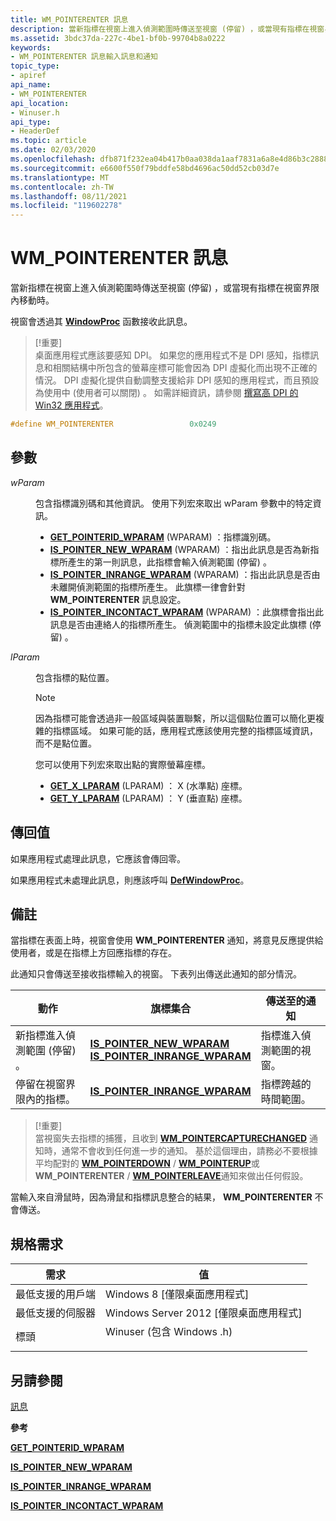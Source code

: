 ```yaml
---
title: WM_POINTERENTER 訊息
description: 當新指標在視窗上進入偵測範圍時傳送至視窗 (停留) ，或當現有指標在視窗界限內移動時。
ms.assetid: 3bdc37da-227c-4be1-bf0b-99704b8a0222
keywords:
- WM_POINTERENTER 訊息輸入訊息和通知
topic_type:
- apiref
api_name:
- WM_POINTERENTER
api_location:
- Winuser.h
api_type:
- HeaderDef
ms.topic: article
ms.date: 02/03/2020
ms.openlocfilehash: dfb871f232ea04b417b0aa038da1aaf7831a6a8e4d86b3c2888ca7c6e3708553
ms.sourcegitcommit: e6600f550f79bddfe58bd4696ac50dd52cb03d7e
ms.translationtype: MT
ms.contentlocale: zh-TW
ms.lasthandoff: 08/11/2021
ms.locfileid: "119602278"
---
```

# <a name="wm_pointerenter-message"></a>WM_POINTERENTER 訊息

當新指標在視窗上進入偵測範圍時傳送至視窗 (停留) ，或當現有指標在視窗界限內移動時。

視窗會透過其 [**WindowProc**](/previous-versions/windows/desktop/legacy/ms633573(v=vs.85)) 函數接收此訊息。

> \[!重要\]  
> 桌面應用程式應該要感知 DPI。 如果您的應用程式不是 DPI 感知，指標訊息和相關結構中所包含的螢幕座標可能會因為 DPI 虛擬化而出現不正確的情況。 DPI 虛擬化提供自動調整支援給非 DPI 感知的應用程式，而且預設為使用中 (使用者可以關閉) 。 如需詳細資訊，請參閱 [撰寫高 DPI 的 Win32 應用程式](/previous-versions//dd464660(v=vs.85))。

 


```C++
#define WM_POINTERENTER                 0x0249
```



## <a name="parameters"></a>參數

<dl> <dt>

*wParam* 
</dt> <dd>

包含指標識別碼和其他資訊。 使用下列宏來取出 wParam 參數中的特定資訊。

-   [**GET_POINTERID_WPARAM**](/previous-versions/windows/desktop/api) (WPARAM) ：指標識別碼。
-   [**IS_POINTER_NEW_WPARAM**](/previous-versions/windows/desktop/api) (WPARAM) ：指出此訊息是否為新指標所產生的第一則訊息，此指標會輸入偵測範圍 (停留) 。
-   [**IS_POINTER_INRANGE_WPARAM**](/previous-versions/windows/desktop/api) (WPARAM) ：指出此訊息是否由未離開偵測範圍的指標所產生。 此旗標一律會針對 **WM_POINTERENTER** 訊息設定。
-   [**IS_POINTER_INCONTACT_WPARAM**](/previous-versions/windows/desktop/api) (WPARAM) ：此旗標會指出此訊息是否由連絡人的指標所產生。 偵測範圍中的指標未設定此旗標 (停留) 。

</dd> <dt>

*lParam* 
</dt> <dd>

包含指標的點位置。

> [!Note]  
> 因為指標可能會透過非一般區域與裝置聯繫，所以這個點位置可以簡化更複雜的指標區域。 如果可能的話，應用程式應該使用完整的指標區域資訊，而不是點位置。

 

您可以使用下列宏來取出點的實際螢幕座標。

-   [**GET_X_LPARAM**](/windows/win32/api/windowsx/nf-windowsx-get_x_lparam) (LPARAM) ： X (水準點) 座標。
-   [**GET_Y_LPARAM**](/windows/win32/api/windowsx/nf-windowsx-get_y_lparam) (LPARAM) ： Y (垂直點) 座標。

</dd> </dl>

## <a name="return-value"></a>傳回值

如果應用程式處理此訊息，它應該會傳回零。

如果應用程式未處理此訊息，則應該呼叫 [**DefWindowProc**](/windows/win32/api/winuser/nf-winuser-defwindowproca)。

## <a name="remarks"></a>備註

當指標在表面上時，視窗會使用 **WM_POINTERENTER** 通知，將意見反應提供給使用者，或是在指標上方回應指標的存在。

此通知只會傳送至接收指標輸入的視窗。 下表列出傳送此通知的部分情況。



| 動作                                                   | 旗標集合                                                                                                                                         | 傳送至的通知                                 |
|----------------------------------------------------------|---------------------------------------------------------------------------------------------------------------------------------------------------|-------------------------------------------------------|
| 新指標進入偵測範圍 (停留) 。            | [**IS_POINTER_NEW_WPARAM**](/previous-versions/windows/desktop/api)<br/> [**IS_POINTER_INRANGE_WPARAM**](/previous-versions/windows/desktop/api)<br/> | 指標進入偵測範圍的視窗。 |
| 停留在視窗界限內的指標。 | [**IS_POINTER_INRANGE_WPARAM**](/previous-versions/windows/desktop/api)<br/>                                                                      | 指標跨越的時間範圍。          |



 

> \[!重要\]  
> 當視窗失去指標的捕獲，且收到 [**WM_POINTERCAPTURECHANGED**](wm-pointercapturechanged.md) 通知時，通常不會收到任何進一步的通知。 基於這個理由，請務必不要根據平均配對的 [**WM_POINTERDOWN**](wm-pointerdown.md) / [**WM_POINTERUP**](wm-pointerup.md)或 **WM_POINTERENTER** / [**WM_POINTERLEAVE**](wm-pointerleave.md)通知來做出任何假設。

 

當輸入來自滑鼠時，因為滑鼠和指標訊息整合的結果， **WM_POINTERENTER** 不會傳送。

## <a name="requirements"></a>規格需求



| 需求 | 值 |
|-------------------------------------|----------------------------------------------------------------------------------------------------------|
| 最低支援的用戶端<br/> | Windows 8 \[僅限桌面應用程式\]<br/>                                                               |
| 最低支援的伺服器<br/> | Windows Server 2012 \[僅限桌面應用程式\]<br/>                                                     |
| 標頭<br/>                   | <dl> <dt>Winuser (包含 Windows .h) </dt> </dl> |



## <a name="see-also"></a>另請參閱

<dl> <dt>

[訊息](messages.md)
</dt> <dt>

**參考**
</dt> <dt>

[**GET_POINTERID_WPARAM**](/previous-versions/windows/desktop/api)
</dt> <dt>

[**IS_POINTER_NEW_WPARAM**](/previous-versions/windows/desktop/api)
</dt> <dt>

[**IS_POINTER_INRANGE_WPARAM**](/previous-versions/windows/desktop/api)
</dt> <dt>

[**IS_POINTER_INCONTACT_WPARAM**](/previous-versions/windows/desktop/api)
</dt> </dl>

 

